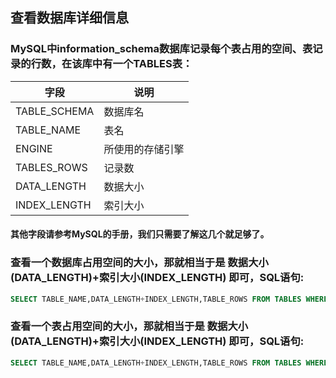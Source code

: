 ## 查看数据库详细信息
### MySQL中information_schema数据库记录每个表占用的空间、表记录的行数，在该库中有一个TABLES表：

|字段        |    说明     |
|------------|------------|
|TABLE_SCHEMA | 数据库名   |
|TABLE_NAME   | 表名      |
|ENGINE       | 所使用的存储引擎|
|TABLES_ROWS  | 记录数    |
|DATA_LENGTH  | 数据大小   |
|INDEX_LENGTH | 索引大小   |

#### 其他字段请参考MySQL的手册，我们只需要了解这几个就足够了。

### 查看一个数据库占用空间的大小，那就相当于是 数据大小(DATA_LENGTH)+索引大小(INDEX_LENGTH) 即可，SQL语句:
```sql
SELECT TABLE_NAME,DATA_LENGTH+INDEX_LENGTH,TABLE_ROWS FROM TABLES WHERE TABLE_SCHEMA='数据库名' ORDER BY TABLE_ROWS DESC
```
### 查看一个表占用空间的大小，那就相当于是 数据大小(DATA_LENGTH)+索引大小(INDEX_LENGTH) 即可，SQL语句:
```sql
SELECT TABLE_NAME,DATA_LENGTH+INDEX_LENGTH,TABLE_ROWS FROM TABLES WHERE TABLE_SCHEMA='数据库名' AND TABLE_NAME='表名' ORDER BY TABLE_ROWS DESC
```
